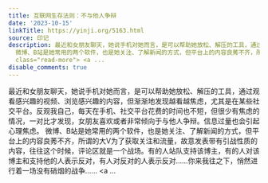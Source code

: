 ```yaml
---
title: 互联网生存法则：不与他人争辩
date: '2023-10-15'
linkTitle: https://yinji.org/5163.html
source: 印记
description: 最近和女朋友聊天，她说手机对她而言，是可以帮助她放松、解压的工具，通过观看感兴趣的视频、浏览感兴趣的内容，但渐渐地发现越看越焦虑，尤其是在某些社交平台。反观我自己，每天在手机、社交平台花费的时间也不短，但很少有焦虑的情况，一对比才发现，女朋友喜欢或者非常倾向于与他人争辩。信息过量也会引起心理焦虑。
  微博、B站是她常用的两个软件，也是她关注、了解新闻的方式，但平台上的内容良莠不齐，所谓的大V为了获取关注和流量，故意发表带有引战性质的内容，往往这个时候，评论区就是一个战场。有的人站队支持该博主，有的人对该博主和支持他的人表示反对，有人对反对的人表示反对……你来我往之下，悄然进行着一场没有硝烟的战争......<span
  class="read-more"> <a ...
disable_comments: true
---
```

最近和女朋友聊天，她说手机对她而言，是可以帮助她放松、解压的工具，通过观看感兴趣的视频、浏览感兴趣的内容，但渐渐地发现越看越焦虑，尤其是在某些社交平台。反观我自己，每天在手机、社交平台花费的时间也不短，但很少有焦虑的情况，一对比才发现，女朋友喜欢或者非常倾向于与他人争辩。信息过量也会引起心理焦虑。 微博、B站是她常用的两个软件，也是她关注、了解新闻的方式，但平台上的内容良莠不齐，所谓的大V为了获取关注和流量，故意发表带有引战性质的内容，往往这个时候，评论区就是一个战场。有的人站队支持该博主，有的人对该博主和支持他的人表示反对，有人对反对的人表示反对……你来我往之下，悄然进行着一场没有硝烟的战争......<span class="read-more"> <a ...